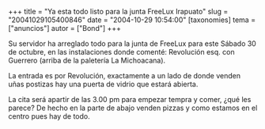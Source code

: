 +++
title = "Ya esta todo listo para la junta FreeLux Irapuato"
slug = "20041029105400846"
date = "2004-10-29 10:54:00"
[taxonomies]
tema = ["anuncios"]
autor = ["Bond"]
+++

Su servidor ha arreglado todo para la junta de FreeLux para este Sábado
30 de octubre, en las instalaciones donde comenté: Revolución esq. con
Guerrero (arriba de la paletería La Michoacana).

<!-- more -->
La entrada es por Revolución, exactamente a un lado de donde venden uñas
postizas hay una puerta de vidrio que estará abierta.

La cita será apartir de las 3.00 pm para empezar tempra y comer, ¿qué
les parece? De hecho en la parte de abajo venden pizzas y como estamos
en el centro pues hay de todo.

